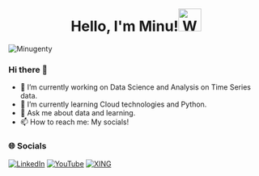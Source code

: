<h1 align="center"> Hello, I'm Minu!<img src="https://raw.githubusercontent.com/nixin72/nixin72/master/wave.gif" 
         alt="Waving hand animated gif"
         height="45"
         width="45" /></h1>

<p align="left"> <img src="https://komarev.com/ghpvc/?username=Minugenty&label=Views&color=blue&style=plastic&style=for-the-badge" alt="Minugenty" /> </p>

### Hi there 👋

- 🔭 I’m currently working on Data Science and Analysis on Time Series data.
- 🌱 I’m currently learning Cloud technologies and Python.
- 💬 Ask me about data and learning.
- 📫 How to reach me: My socials!


### 🌐 Socials
[![LinkedIn](https://img.shields.io/badge/LinkedIn-0077B5?style=for-the-badge&logo=linkedin&logoColor=white)](https://www.linkedin.com/in/minugenty/) [![YouTube](https://img.shields.io/badge/YouTube-FF0000?style=for-the-badge&logo=youtube&logoColor=white)](https://www.youtube.com/channel/UC8UN5r2ksley9GuHmF7oWgw) [![XING](https://img.shields.io/badge/xing-%23006567.svg?style=for-the-badge&logo=xing&logoColor=white)](https://www.xing.com/profile/Minu_Genty/)
